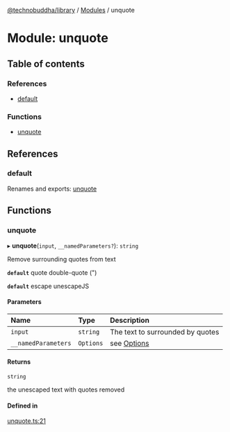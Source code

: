 [@technobuddha/library](../../README.md) / [Modules](../Modules.md) / unquote

# Module: unquote

## Table of contents

### References

- [default](unquote.md#default)

### Functions

- [unquote](unquote.md#unquote)

## References

### default

Renames and exports: [unquote](unquote.md#unquote)

## Functions

### unquote

▸ **unquote**(`input`, `__namedParameters?`): `string`

Remove surrounding quotes from text

**`default`** quote double-quote (")

**`default`** escape unescapeJS

#### Parameters

| Name | Type | Description |
| :------ | :------ | :------ |
| `input` | `string` | The text to surrounded by quotes |
| `__namedParameters` | `Options` | see [Options](almostEquals.md#options) |

#### Returns

`string`

the unescaped text with quotes removed

#### Defined in

[unquote.ts:21](../../src/unquote.ts#L21)
